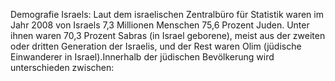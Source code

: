 Demografie Israels: Laut dem israelischen Zentralbüro für Statistik waren im Jahr 2008 von Israels 7,3 Millionen Menschen 75,6 Prozent Juden. Unter ihnen waren 70,3 Prozent Sabras (in Israel geborene), meist aus der zweiten oder dritten Generation der Israelis, und der Rest waren Olim (jüdische Einwanderer in Israel).Innerhalb der jüdischen Bevölkerung wird unterschieden zwischen:
